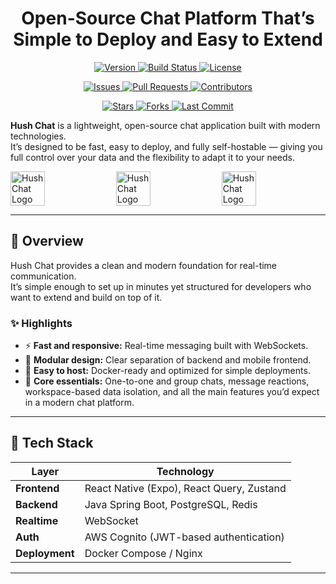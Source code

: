 <h1 align="center">
  Open-Source Chat Platform That’s Simple to Deploy and Easy to Extend
</h1>

<p align="center">
  <a href="https://github.com/HushChat/hush-chat/releases">
    <img src="https://img.shields.io/github/v/release/HushChat/hush-chat?label=version&color=blue" alt="Version">
  </a>
  <a href="https://github.com/HushChat/hush-chat/actions">
    <img src="https://img.shields.io/github/actions/workflow/status/HushChat/hush-chat/build.yml?label=build&logo=github" alt="Build Status">
  </a>
  <a href="https://github.com/HushChat/hush-chat/blob/main/LICENSE">
    <img src="https://img.shields.io/github/license/HushChat/hush-chat?color=green" alt="License">
  </a>
</p>

<p align="center">
  <a href="https://github.com/HushChat/hush-chat/issues">
    <img src="https://img.shields.io/github/issues/HushChat/hush-chat?color=orange" alt="Issues">
  </a>
  <a href="https://github.com/HushChat/hush-chat/pulls">
    <img src="https://img.shields.io/github/issues-pr/HushChat/hush-chat?color=blueviolet" alt="Pull Requests">
  </a>
  <a href="https://github.com/HushChat/hush-chat/graphs/contributors">
    <img src="https://img.shields.io/github/contributors/HushChat/hush-chat?color=brightgreen" alt="Contributors">
  </a>
</p>

<p align="center">
  <a href="https://github.com/HushChat/hush-chat/stargazers">
    <img src="https://img.shields.io/github/stars/HushChat/hush-chat?style=social" alt="Stars">
  </a>
  <a href="https://github.com/HushChat/hush-chat/network/members">
    <img src="https://img.shields.io/github/forks/HushChat/hush-chat?style=social" alt="Forks">
  </a>
  <a href="https://github.com/HushChat/hush-chat/commits/main">
    <img src="https://img.shields.io/github/last-commit/HushChat/hush-chat?color=yellow" alt="Last Commit">
  </a>
</p>

**Hush Chat** is a lightweight, open-source chat application built with modern technologies.  
It’s designed to be fast, easy to deploy, and fully self-hostable — giving you full control over your data and the flexibility to adapt it to your needs.

<div style="display: flex; justify-content: space-between; flex-wrap: wrap;">

  <img src="https://gethush.chat/wp-content/uploads/2025/10/hero-screen.1.png" alt="HushChat Logo" style="width: 33%;" />
  <img src="https://gethush.chat/wp-content/uploads/2025/10/johnfernando-1.png" alt="HushChat Logo" style="width: 33%;" />
  <img src="https://gethush.chat/wp-content/uploads/2025/10/hero-screen.3.png" alt="HushChat Logo" style="width: 33%;" />
</div>

---

## 🚀 Overview

Hush Chat provides a clean and modern foundation for real-time communication.  
It’s simple enough to set up in minutes yet structured for developers who want to extend and build on top of it.

### ✨ Highlights

- ⚡ **Fast and responsive:** Real-time messaging built with WebSockets.
- 🧩 **Modular design:** Clear separation of backend and mobile frontend.
- 🔧 **Easy to host:** Docker-ready and optimized for simple deployments.
- 💬 **Core essentials:** One-to-one and group chats, message reactions, workspace-based data isolation, and all the main features you’d expect in a modern chat platform.

---

## 🧩 Tech Stack

| Layer          | Technology                                |
| -------------- | ----------------------------------------- |
| **Frontend**   | React Native (Expo), React Query, Zustand |
| **Backend**    | Java Spring Boot, PostgreSQL, Redis       |
| **Realtime**   | WebSocket                                 |
| **Auth**       | AWS Cognito (JWT-based authentication)    |
| **Deployment** | Docker Compose / Nginx                    |

---
